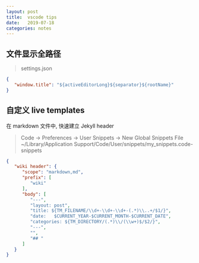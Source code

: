 ```yaml
---
layout: post
title:  vscode tips
date:   2019-07-18
categories: notes
---
```


## 文件显示全路径

> settings.json

```json
{
   "window.title": "${activeEditorLong}${separator}${rootName}"
}
```

## 自定义 live templates

在 markdown 文件中, 快速建立 Jekyll header

> Code -> Preferences -> User Snippets -> New Global Snippets File
> ~/Library/Application Support/Code/User/snippets/my_snippets.code-snippets

```json
{
   "wiki header": {
      "scope": "markdown,md",
      "prefix": [
         "wiki"
      ],
      "body": [
         "---",
         "layout: post",
         "title: ${TM_FILENAME/\\d+-\\d+-\\d+-(.*)\\..+/$1/}",
         "date:   $CURRENT_YEAR-$CURRENT_MONTH-$CURRENT_DATE",
         "categories: ${TM_DIRECTORY/(.*)\\/(\\w+)$/$2/}",
         "---",
         "",
         "## "
      ]
   }
}
```
